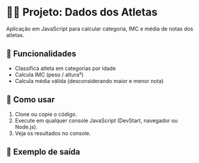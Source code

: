 # 🏋️‍♂️ Projeto: Dados dos Atletas

Aplicação em JavaScript para calcular categoria, IMC e média de notas dos atletas.

## 🧠 Funcionalidades
- Classifica atleta em categorias por idade  
- Calcula IMC (peso / altura²)  
- Calcula média válida (desconsiderando maior e menor nota)

## 🚀 Como usar
1. Clone ou copie o código.
2. Execute em qualquer console JavaScript (DevStart, navegador ou Node.js).
3. Veja os resultados no console.

## 🧩 Exemplo de saída
